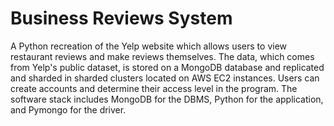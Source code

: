 # Business Reviews System

A Python recreation of the Yelp website which allows users to view restaurant reviews and make reviews themselves. The data, which comes from Yelp's public dataset, is stored on a MongoDB database and replicated and sharded in sharded clusters located on AWS EC2 instances. Users can create accounts and determine their access level in the program. The software stack includes MongoDB for the DBMS, Python for the application, and Pymongo for the driver.

